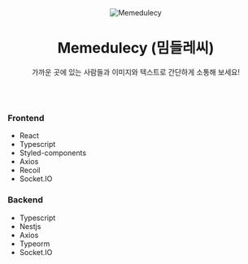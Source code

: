 

<div align=center>
  <img src="https://github.com/Meme-dulecy/frontend/assets/77181642/8b3a8b39-4ec0-440a-ade8-ba2d1d8604ba" alt="Memedulecy"/>

# Memedulecy (밈들레씨)
가까운 곳에 있는 사람들과 이미지와 텍스트로 간단하게 소통해 보세요!

</div>

<br>
<br>

### Frontend
* React
* Typescript
* Styled-components
* Axios
* Recoil
* Socket.IO

### Backend
* Typescript
* Nestjs
* Axios
* Typeorm
* Socket.IO
